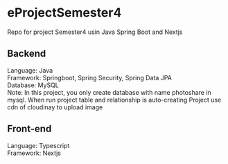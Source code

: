 # eProjectSemester4
Repo for project Semester4 usin Java Spring Boot and Nextjs

## Backend
Language: Java\
Framework: Springboot, Spring Security, Spring Data JPA\
Database: MySQL\
Note: In this project, you only create database with name photoshare in mysql. When run project table and relationship is auto-creating
Project use cdn of cloudinay to upload image

## Front-end
Language: Typescript\
Framework: Nextjs
